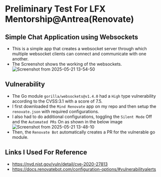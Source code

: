 # Preliminary Test For LFX Mentorship@Antrea(Renovate)

## Simple Chat Application using Websockets

- This is a simple app that creates a websocket server through  which multiple websocket clients can connect and communicate with one another.
- The Screenshot shows the working of the websockets.
  ![Screenshot from 2025-05-21 13-54-50](https://github.com/user-attachments/assets/ec75c7f1-aa1b-4190-ba3d-c438326b78c9)


## Vulnerability

- The Go module `gorilla/websockets@v1.4.0` had a `High` type vulnerability according to the CVSS:3.1 with a score of 7.5.
- I first downloaded the `Mind Renovate` app on my repo and then setup the `renovate.json` with required configurations.
- I also had to do additional configurations, toggling the `Silent Mode` Off and the `Automated PRs` On as shown in the below image
![Screenshot from 2025-05-21 13-48-10](https://github.com/user-attachments/assets/5592a4b1-2666-428f-b760-9c4be1d79f22)
- Then, the `Renovate Bot` automatically creates a PR for the vulnerable go module.

## Links I Used For Reference

- https://nvd.nist.gov/vuln/detail/cve-2020-27813
- https://docs.renovatebot.com/configuration-options/#vulnerabilityalerts
